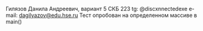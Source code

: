 Гилязов Данила Андреевич, вариант 5
СКБ 223
tg: @discxnnectedexe
e-mail: dagilyazov@edu.hse.ru
Тест опробован на определенном массиве в main()
